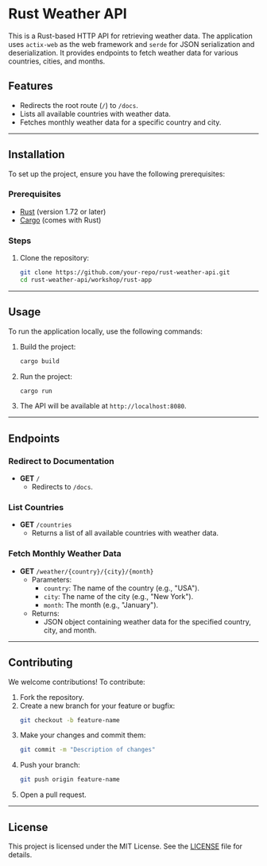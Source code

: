 # Rust Weather API

This is a Rust-based HTTP API for retrieving weather data. The application uses `actix-web` as the web framework and `serde` for JSON serialization and deserialization. It provides endpoints to fetch weather data for various countries, cities, and months.

## Features

- Redirects the root route (`/`) to `/docs`.
- Lists all available countries with weather data.
- Fetches monthly weather data for a specific country and city.

---

## Installation

To set up the project, ensure you have the following prerequisites:

### Prerequisites

- [Rust](https://www.rust-lang.org/tools/install) (version 1.72 or later)
- [Cargo](https://doc.rust-lang.org/cargo/) (comes with Rust)

### Steps

1. Clone the repository:
   ```bash
   git clone https://github.com/your-repo/rust-weather-api.git
   cd rust-weather-api/workshop/rust-app
   ```

---

## Usage

To run the application locally, use the following commands:

1. Build the project:
   ```bash
   cargo build
   ```

2. Run the project:
   ```bash
   cargo run
   ```

3. The API will be available at `http://localhost:8080`.

---

## Endpoints

### Redirect to Documentation
- **GET** `/`
  - Redirects to `/docs`.

### List Countries
- **GET** `/countries`
  - Returns a list of all available countries with weather data.

### Fetch Monthly Weather Data
- **GET** `/weather/{country}/{city}/{month}`
  - Parameters:
    - `country`: The name of the country (e.g., "USA").
    - `city`: The name of the city (e.g., "New York").
    - `month`: The month (e.g., "January").
  - Returns:
    - JSON object containing weather data for the specified country, city, and month.

---

## Contributing

We welcome contributions! To contribute:

1. Fork the repository.
2. Create a new branch for your feature or bugfix:
   ```bash
   git checkout -b feature-name
   ```
3. Make your changes and commit them:
   ```bash
   git commit -m "Description of changes"
   ```
4. Push your branch:
   ```bash
   git push origin feature-name
   ```
5. Open a pull request.

---

## License

This project is licensed under the MIT License. See the [LICENSE](../LICENSE) file for details.